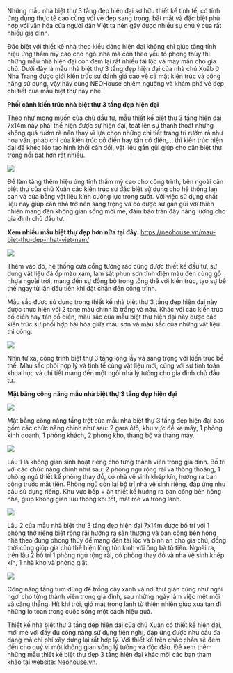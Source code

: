 
Những mẫu nhà biệt thự 3 tầng đẹp hiện đại sở hữu thiết kế tinh tế, có tính ứng dụng thực tế cao cùng với vẻ đẹp sang trọng, bắt mắt và đặc biệt phù hợp với văn hóa của người dân Việt ta nên gây được nhiều sự chú ý của rất nhiều gia đình. 

Đặc biệt với thiết kế nhà theo kiểu dáng hiện đại không chỉ giúp tăng tính hiệu ứng thẩm mỹ cao cho ngôi nhà mà còn theo yếu tố phong thủy thì những mẫu nhà hiện đại còn đem lại rất nhiều tài lộc và may mắn cho gia chủ. Dưới đây là mẫu nhà biệt thự 3 tầng đẹp hiện đại của nhà chú Xuâb ở Nha Trang được giới kiến trúc sư đánh giá cao về cả mặt kiến trúc và công năng sử dụng, vậy hãy cùng NEOHouse chiêm ngưỡng và khám phá vẻ đẹp chi tiết của mẫu biệt thự này nhé.

<b>Phối cảnh kiến trúc nhà biệt thự 3 tầng đẹp hiện đại</b>

Theo như mong muốn của chủ đầu tư, mẫu thiết kế biệt thự 3 tầng hiện đại 7x14m này phải thể hiện được sự hiện đại, toát lên sự thanh thoát nhưng không quá rườm rà nên thay vì lựa chọn những chi tiết trang trí rườm rà như hoa văn, phào chỉ của kiến trúc cổ điển hay tân cổ điển,... thì kiến trúc hiện đại đã khéo léo tạo hình khối cân đối, vật liệu gần gũi giúp cho căn biệt thự trông nổi bật hơn rất nhiều.

<img border="0" data-original-height="829" data-original-width="1400" src="https://1.bp.blogspot.com/-aV7l4vHnNTU/X6o3_MWve6I/AAAAAAAAIz8/ykI8n1ghWak63ne88S1BME-ZZW3R9CavgCLcBGAsYHQ/s16000/thiet-ke-nha-biet-thu-3-tang-dep-2-mat-tien-3.jpg">

Để làm tăng thêm hiệu ứng tính thẩm mỹ cao cho công trình, bên ngoài căn biệt thự của chú Xuân các kiến trúc sư đặc biệt sử dụng cho hệ thống lan can và cửa bằng vật liệu kính cường lực trong suốt. Với việc sử dụng chất liệu này giúp căn nhà trở nên sang trọng và có được sự gần gũi với thiên nhiên mang đến không gian sống mới mẻ, đảm bảo tràn đầy năng lượng cho gia đình chủ đầu tư.

<b>Xem nhiều mẫu biệt thự đẹp hơn nữa tại đây:</b> <a href="https://neohouse.vn/mau-biet-thu-dep-nhat-viet-nam/">https://neohouse.vn/mau-biet-thu-dep-nhat-viet-nam/</a>

<img border="0" data-original-height="844" data-original-width="1500" src="https://1.bp.blogspot.com/-OqRHYOn9aoE/X6o3-6OlTMI/AAAAAAAAI0I/3LBy6HHjDUA2Gr9UmLvZpv5ZpJEJcaL4wCPcBGAYYCw/s16000/thiet-ke-nha-biet-thu-3-tang-dep-2-mat-tien-2.jpg">

Thêm vào đó, hệ thống cửa cổng tường rào cũng được thiết kế đầu tư, sử dụng vật liệu đá ốp màu xám, lam sắt phun sơn tĩnh điện màu đen cùng gỗ nhựa ngoài trời, mang đến sự đồng bộ trong tổng thể với kiến trúc, tạo sự bề thế ngay từ lần đầu tiên khi đặt chấn đến công trình.

Màu sắc được sử dụng trong thiết kế nhà biệt thự 3 tầng đẹp hiện đại này được thực hiện với 2 tone màu chính là trắng và nâu. Khác với các kiến trúc cổ điển hay tân cổ điển, màu sắc của mẫu biệt thự hiện đại này được các kiến trúc sư phối hợp hài hòa giữa màu sơn và màu sắc của những vật liệu thi công.

<img border="0" data-original-height="788" data-original-width="1400" src="https://1.bp.blogspot.com/-hSMNSp-X19k/X6o3-8tP76I/AAAAAAAAI0M/RJv6G-OtF1o0k7FY8ft3waXDagCrnJyAgCPcBGAYYCw/s16000/thiet-ke-nha-biet-thu-3-tang-dep-2-mat-tien-1.jpg">

Nhìn từ xa, công trình biệt thự 3 tầng lộng lẫy và sang trọng với kiến trúc bề thế. Màu sắc phối hợp lý và tinh tế cùng vật liệu mới, cùng với sự tính toán khoa học và chi tiết mang đến một ngôi nhà lý tưởng cho gia đình chủ đầu tư.

<b>Mặt bằng công năng mẫu nhà biệt thự 3 tầng đẹp hiện đại</b>

<img border="0" data-original-height="1017" data-original-width="1400" src="https://1.bp.blogspot.com/-aC4a0IYy5VA/X6o3998qtOI/AAAAAAAAI0E/CU5a3VvmZTYEGmNFPtzQ5XvbJKJFgC3yACPcBGAYYCw/s16000/mat-bang-biet-thu-7x14m-tang-1-nha-biet-thu-3-tang-dep.jpg">

Mặt bằng công năng tầng trệt của mẫu nhà biệt thự 3 tầng đẹp hiện đại bao gồm các chức năng chính như sau: 2 gara ôtô, khu vực để xe máy, 1 phòng kinh doanh, 1 phòng khách, 2 phòng kho, thang bộ và thang máy.

<img border="0" data-original-height="1017" data-original-width="1400" src="https://1.bp.blogspot.com/-9pgyiOyNidg/X6o3-OukccI/AAAAAAAAI0A/dYRQeYujByMo6eIL9i6dShunbN_3s1ETQCPcBGAYYCw/s16000/mat-bang-biet-thu-7x14m-tang-2-nha-biet-thu-3-tang-dep.jpg">

Lầu 1 là không gian sinh hoạt riêng cho từng thành viên trong gia đình. Bố trí với các chức năng chính như sau: 2 phòng ngủ rộng rãi và thông thoáng, 1 phòng ngủ thiết kế phòng thay đồ, có nhà vệ sinh khép kín, hướng ra ban công trước mặt tiền. Phòng ngủ còn lại bố trí nhà vệ sinh riêng, đáp ứng nhu cầu sử dụng riêng. Khu vực bếp + ăn thiết kế hướng ra ban công bên hông nhà, giúp không gian lưu thông khí tốt, mát mẻ và trong lành.

<img border="0" data-original-height="1017" data-original-width="1400" src="https://1.bp.blogspot.com/-9J47Xaj3Mak/X6o3-FDYb6I/AAAAAAAAI0M/-oM8sJEX_gYpGHDgrBbhLarqezUmCEuNgCPcBGAYYCw/s16000/mat-bang-biet-thu-7x14m-tang-3-nha-biet-thu-3-tang-dep.jpg">

Lầu 2 của mẫu nhà biệt thự 3 tầng đẹp hiện đại 7x14m được bố trí với 1 phòng thờ riêng biệt rộng rãi hướng ra sân thượng và ban công bên hông nhà theo đúng phong thủy để mang đến tài lộc và bình an cho gia chủ, đồng thời cũng giúp gia chủ thể hiện lòng tôn kính với ông bà tổ tiên. Ngoài ra, trên lầu 2 bố trí 1 phòng ngủ rộng rãi, có phòng thay đồ và nhà vệ sinh khép kín, 1 nhà kho và phòng giặt.

<img border="0" data-original-height="1019" data-original-width="1400" src="https://1.bp.blogspot.com/-IeodKQRRDtc/X6o3-gdkXWI/AAAAAAAAI0E/Us1xjDzPkcsqhvi6Jco9ung7w825UE-UwCPcBGAYYCw/s16000/mat-bang-biet-thu-7x14m-tang-tum-nha-biet-thu-3-tang-dep.jpg">

Công năng tầng tum dùng để trồng cây xanh và nơi thư giãn cũng như nghỉ ngơi cho từng thành viên trong gia đình, sau những ngày làm việc mệt mỏi và căng thẳng. Hít khí trời, gió mát trong lành từ thiên nhiên giúp xua tan đi những lo toan trong cuộc sống một cách hiệu quả.

Thiết kế nhà biệt thự 3 tầng đẹp hiện đại của chú Xuân có thiết kế hiện đại, mới mẻ với đầy đủ công năng sử dụng tiện nghi, đáp ứng được nhu cầu đa dạng mà chi phí xây dựng lại rất hợp lý. Với thiết kế trên chắc chắn sẽ đem đến cho quý vị một không gian sống lý tưởng và độc đáo. Để xem thêm những mẫu thiết kế biệt thự đẹp 3 tầng hiện đại khác mời các bạn tham khảo tại website: <a href="https://neohouse.vn/">Neohouse.vn</a>.

